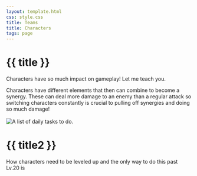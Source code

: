 ```yaml
---
layout: template.html
css: style.css
title: Teams
title: Characters
tags: page
---
```

# {{ title }}
Characters have so much impact on gameplay! Let me teach you.

<div class="tip1">
Characters have different elements that then can combine to become a synergy. These can deal more damage to an enemy than a regular attack so switching characters constantly is crucial to pulling off synergies and doing so much damage!
<br></br>
<img class="img1" src="..\img\reactChrt.png" alt="A list of daily tasks to do.">
</div>

# {{ title2 }}
<div class="tip2">
How characters need to be leveled up and the only way to do this past Lv.20 is 